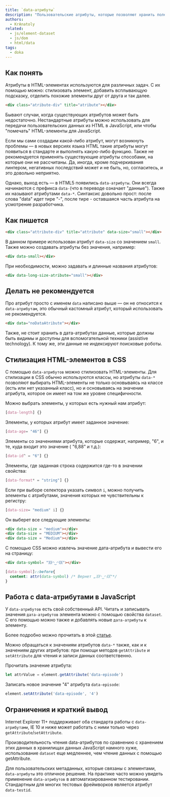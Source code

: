 ```yaml
---
title: `data-атрибуты`
description: "Пользовательские атрибуты, которые позволяют хранить полезную информацию в HTML-элементах, стилизовать их при помощи CSS, а также обращаться к ним из JS"
authors:
  - KrAnatoly
related:
  - js/element-dataset
  - js/dom
  - html/data
tags:
  - doka
---
```


<!--
1. В description есть описание для соцсетей и поисковиков, не больше 200 символов
2. В authors есть ники авторов основного текста
3. В contributors перечислены ники всех соавторов и тех, кто работал над текстом (дописали "На практике"? Переписали блок? Вам сюда)
4. В keywords записаны ключевые слова для SEO: пишем сюда слова или фразы, которых нет в тексте статьи, но по ним могут искать этот материал
5. Удалены все пустые теги в шапке
6. Подпапка автора есть в папке _people/_
7. Демки лежат в подпапке _demos/_
8. В related добавлено три ссылки на материалы Доки, которые будут предлагаться в конце. Не добавляем следующий или предыдущий материал в разделе
-->

## Как понять

Атрибуты в HTML-элементах используются для различных задач. С их помощью можно: стилизовать элемент, добавить всплывающую подсказку, отделить похожие элементы друг от друга и так далее.
```html
<div class="atribute-div" title="atribute"></div>
```
Бывают случаи, когда существующих атрибутов может быть недостаточно. Нестандартные атрибуты можно использовать для передачи пользовательских данных из HTML в JavaScript, или чтобы "помечать" HTML-элементы для JavaScript. 

Если мы сами создадим какой-либо атрибут, могут возникнуть проблемы — в новых версиях языка HTML такие атрибуты могут появиться в стандарте и выполнять какую-либо функцию. Также не рекомендуется применять существующие атрибуты способами, на которые они не рассчитаны. Да, иногда, кроме подчеркивания линтером, негативных последствий может и не быть, но, согласитесь, и это довольно неприятно.

Однако, выход есть — в HTML5 появились `data-атрибуты`. Они всегда начинаются с префикса `data-`(что в переводе означает "данные"). Также их называют атрибутами `data-*`.
Синтаксис довольно прост: после слова "data" идет тире "-", после тире - оставшаяся часть атрибута на усмотрение разработчика.

## Как пишется

```html
<div class="attribute-div" title="attribute" data-size="small"></div>
```
В данном примере использован атрибут `data-size` со значением `small`. Также можно создавать атрибуты без значения, например:
```html
<div data-small></div>
```
При необходимости, можно задавать и длинные названия атрибутов:
```html
<div data-long-size-atribute="small"></div>
```

## Делать не рекомендуется

Про атрибут просто с именем `data` написано выше — он не относится к `data-атрибутам`, это обычный кастомный атрибут, который использовать не рекомендуется.
```html
<div data="noDataAtribute"></div>
```
Также, не стоит хранить в дата-атрибутах данные, которые должны быть видимы и доступны для вспомогательной техники (assistive technology). К тому же, эти данные не индексируют поисковые роботы.

## Стилизация HTML-элементов в CSS

С помощью `data-атрибутов` можно стилизовать HTML-элементы. Для стилизации в CSS обычно используются классы, но атрибуты `data-*` позволяют выбирать HTML-элементы не только основываясь на классе (есть или нет указанный класс), но и основываясь на значении атрибута, которое он имеет на том же уровне специфичности.

Можно выбрать элементы, у которых есть нужный нам атрибут:
```css
[data-length] {}
```
Элементы, у которых атрибут имеет заданное значение:
```css
[data-age= "46"] {}
```
Элементы со значениями атрибута, которые содержат, например, "6", и те, куда входит это значение ( "6,88" и т.д.):
```css
[data-id^ = "6"] {}
```
Элементы, где заданная строка содержится где-то в значении свойства:
```css
[data-format* = "string"] {}
```
Если при выборе селектора указать символ `i`, можно получить элементы с атрибутами, значения которых не чувствительны к регистру:
```css
[data-size= "medium" i] {}
```
Он выберет все следующие элементы:
```html
<div data-size = "medium"></div>
<div data-size = "MEDIUM"></div>
<div data-size = "Medium"></div>
```
С помощью CSS можно извлечь значение дата-атрибута и вывести его на страницу:
```html
<div data-symbol= "〷◠‿◠〷"></div>
```
```css
[data-symbol]::before{
  content: attr(data-symbol) /* Вернет „〷◠‿◠〷"*/
}
```
## Работа с data-атрибутами в JavaScript

У `data-атрибутов` есть свой собственный API. Читать и записывать значения `дата-атрибутов` элемента можно с помощью свойства `dataset`. С его помощью можно также и добавлять новые  `дата-атрибуты` к элементу.

Более подробно можно прочитать в этой [статье](/js/element-dataset/).

Можно обращаться к значениям атрибутов `data-*` также, как и к значениям других атрибутов: при помощи методов `getAttribute` и `setAttribute` для чтения и записи данных соответственно.

Прочитать значение атрибута:
```js
let attrValue = element.getAttribute('data-episode')
```
Записать новое значение "4" атрибута `data-episode`:
```js
element.setAttribute('data-episode', '4')
```

## Ограничения и краткий вывод

Internet Explorer 11+ поддерживает оба стандарта работы с `data-атрибутами`, IE 10 и ниже может работать с ними только через `getAttribute`/`setAttribute`.

Производительность чтения data-атрибутов по сравнению с хранением этих данных в хранилищах данных JavaScript намного хуже, использование `dataset` еще медленнее, чем чтение данных с помощью getAttribute. 

Для пользовательских метаданных, которые связаны с элементами, `data-атрибуты` это отличное решение. На практике часто можно увидеть применение `data-атрибутов` в автоматизированном тестировании. Стандартным для многих тестовых фреймворков является атрибут `data-testid`.